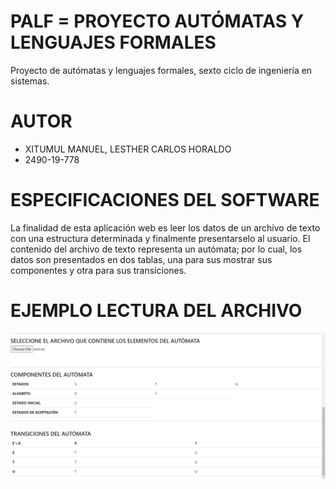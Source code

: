 # PALF = PROYECTO AUTÓMATAS Y LENGUAJES FORMALES
Proyecto de autómatas y lenguajes formales, sexto ciclo de ingeniería en sistemas.

# AUTOR
* XITUMUL MANUEL, LESTHER CARLOS HORALDO
* 2490-19-778

# ESPECIFICACIONES DEL SOFTWARE
La finalidad de esta aplicación web es leer los datos de un archivo de texto con una estructura determinada y finalmente presentarselo al usuario. El contenido del archivo de texto 
representa un autómata; por lo cual, los datos son presentados en dos tablas, una para sus mostrar sus componentes
y otra para sus transiciones.

# EJEMPLO LECTURA DEL ARCHIVO
![EJEMPLO LECTURA DEL ARCHIVO](https://raw.githubusercontent.com/lestherxm/A-FL-PROJECT/main/assets/img/step1-readmeExample.png)
